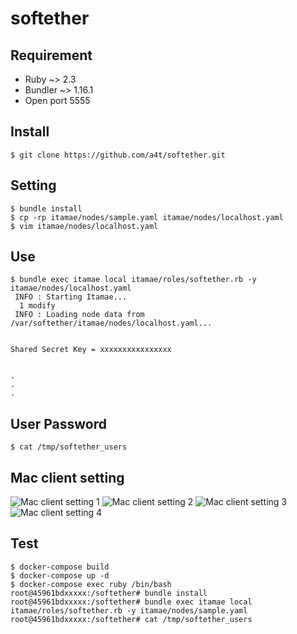 # softether

## Requirement
- Ruby ~> 2.3
- Bundler ~> 1.16.1
- Open port 5555

## Install

```
$ git clone https://github.com/a4t/softether.git
```

## Setting

```
$ bundle install
$ cp -rp itamae/nodes/sample.yaml itamae/nodes/localhost.yaml
$ vim itamae/nodes/localhost.yaml
```

## Use

```
$ bundle exec itamae local itamae/roles/softether.rb -y itamae/nodes/localhost.yaml
 INFO : Starting Itamae...
  1 modify
 INFO : Loading node data from /var/softether/itamae/nodes/localhost.yaml...


Shared Secret Key = xxxxxxxxxxxxxxxx


.
.
.
```

## User Password

```
$ cat /tmp/softether_users
```

## Mac client setting

![Mac client setting 1](https://user-images.githubusercontent.com/1901404/31275463-48342340-aad2-11e7-8660-f82eb397f93f.png)
![Mac client setting 2](https://user-images.githubusercontent.com/1901404/31275468-4b20e610-aad2-11e7-9061-87182e5b2a18.png)
![Mac client setting 3](https://user-images.githubusercontent.com/1901404/31275471-4e0af794-aad2-11e7-9425-2fd8de906822.png)
![Mac client setting 4](https://user-images.githubusercontent.com/1901404/31275506-6efbd036-aad2-11e7-8689-de29cd4f529b.png)

## Test

```
$ docker-compose build
$ docker-compose up -d
$ docker-compose exec ruby /bin/bash
root@45961bdxxxxx:/softether# bundle install
root@45961bdxxxxx:/softether# bundle exec itamae local itamae/roles/softether.rb -y itamae/nodes/sample.yaml
root@45961bdxxxxx:/softether# cat /tmp/softether_users
```
